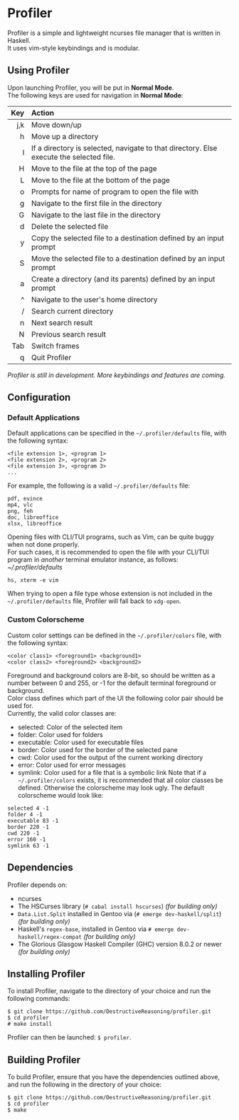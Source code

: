 Profiler
========
Profiler is a simple and lightweight ncurses file manager that is written in Haskell. <br />
It uses vim-style keybindings and is modular.

Using Profiler
--------------
Upon launching Profiler, you will be put in **Normal Mode**. <br />
The following keys are used for navigation in **Normal Mode**:

Key | Action
-------: | :------
j,k | Move down/up
h | Move up a directory
l | If a directory is selected, navigate to that directory. Else execute the selected file.
H | Move to the file at the top of the page
L | Move to the file at the bottom of the page
o | Prompts for name of program to open the file with
g | Navigate to the first file in the directory
G | Navigate to the last file in the directory
d | Delete the selected file
y | Copy the selected file to a destination defined by an input prompt
S | Move the selected file to a destination defined by an input prompt
a | Create a directory (and its parents) defined by an input prompt
^ | Navigate to the user's home directory
/ | Search current directory
n | Next search result
N | Previous search result
Tab | Switch frames
q | Quit Profiler

*Profiler is still in development. More keybindings and features are coming.*

Configuration
-------------
### Default Applications
Default applications can be specified in the `~/.profiler/defaults` file, with the following syntax:
```
<file extension 1>, <program 1>
<file extension 2>, <program 2>
<file extension 3>, <program 3>
...
```
For example, the following is a valid `~/.profiler/defaults` file:
```
pdf, evince
mp4, vlc
png, feh
doc, libreoffice
xlsx, libreoffice
```
Opening files with CLI/TUI programs, such as Vim, can be quite buggy when not done properly.<br>
For such cases, it is recommended to open the file with your CLI/TUI program in *another* terminal emulator instance, as follows:<br>
*~/.profiler/defaults*
```
hs, xterm -e vim
```
When trying to open a file type whose extension is not included in the `~/.profiler/defaults` file, Profiler will fall back to `xdg-open`.

### Custom Colorscheme
Custom color settings can be defined in the `~/.profiler/colors` file, with the following syntax:
```
<color class1> <foreground1> <background1>
<color class2> <foreground2> <background2>
```
Foreground and background colors are 8-bit, so should be written as a number between 0 and 255, or -1 for the default terminal foreground or background.<br>
Color class defines which part of the UI the following color pair should be used for.<br>
Currently, the valid color classes are:
* selected: Color of the selected item
* folder: Color used for folders
* executable: Color used for executable files
* border: Color used for the border of the selected pane
* cwd: Color used for the output of the current working directory
* error: Color used for error messages
* symlink: Color used for a file that is a symbolic link
Note that if a `~/.profiler/colors` exists, it is recommended that all color classes be defined. Otherwise the colorscheme may look ugly.
The default colorscheme would look like:
```
selected 4 -1
folder 4 -1
executable 83 -1
border 220 -1
cwd 220 -1
error 160 -1 
symlink 63 -1
```

Dependencies
------------
Profiler depends on:
* ncurses
* The HSCurses library (`# cabal install hscurses`) *(for building only)*
* `Data.List.Split` installed in Gentoo via (`# emerge dev-haskell/split`) *(for building only)*
* Haskell's `regex-base`, installed in Gentoo via `# emerge dev-haskell/regex-compat` *(for building only)*
* The Glorious Glasgow Haskell Compiler (GHC) version 8.0.2 or newer *(for building only)*

Installing Profiler
-------------------
To install Profiler, navigate to the directory of your choice and run the following commands:
```
$ git clone https://github.com/DestructiveReasoning/profiler.git
$ cd profiler
# make install
```
Profiler can then be launched: `$ profiler`.

Building Profiler
-----------------
To build Profiler, ensure that you have the dependencies outlined above, and run the following in the directory of your choice:
```
$ git clone https://github.com/DestructiveReasoning/profiler.git
$ cd profiler
$ make
```
